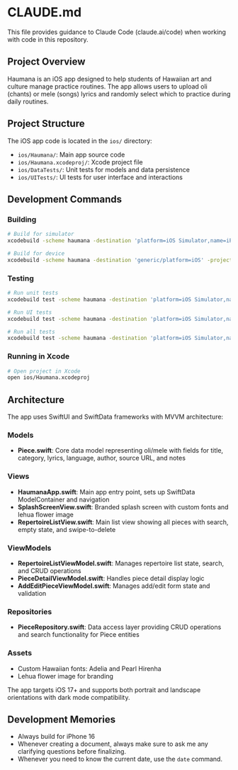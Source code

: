 # CLAUDE.md

This file provides guidance to Claude Code (claude.ai/code) when working with code in this repository.

## Project Overview

Haumana is an iOS app designed to help students of Hawaiian art and culture manage practice routines. The app allows users to upload oli (chants) or mele (songs) lyrics and randomly select which to practice during daily routines.

## Project Structure

The iOS app code is located in the `ios/` directory:
- `ios/Haumana/`: Main app source code
- `ios/Haumana.xcodeproj/`: Xcode project file
- `ios/DataTests/`: Unit tests for models and data persistence
- `ios/UITests/`: UI tests for user interface and interactions

## Development Commands

### Building
```bash
# Build for simulator
xcodebuild -scheme haumana -destination 'platform=iOS Simulator,name=iPhone 16,arch=arm64' -project ios/Haumana.xcodeproj

# Build for device
xcodebuild -scheme haumana -destination 'generic/platform=iOS' -project ios/Haumana.xcodeproj
```

### Testing
```bash
# Run unit tests
xcodebuild test -scheme haumana -destination 'platform=iOS Simulator,name=iPhone 16,arch=arm64' -project ios/Haumana.xcodeproj -only-testing:DataTests

# Run UI tests
xcodebuild test -scheme haumana -destination 'platform=iOS Simulator,name=iPhone 16,arch=arm64' -project ios/Haumana.xcodeproj -only-testing:UITests

# Run all tests
xcodebuild test -scheme haumana -destination 'platform=iOS Simulator,name=iPhone 16,arch=arm64' -project ios/Haumana.xcodeproj
```

### Running in Xcode
```bash
# Open project in Xcode
open ios/Haumana.xcodeproj
```

## Architecture

The app uses SwiftUI and SwiftData frameworks with MVVM architecture:

### Models
- **Piece.swift**: Core data model representing oli/mele with fields for title, category, lyrics, language, author, source URL, and notes

### Views
- **HaumanaApp.swift**: Main app entry point, sets up SwiftData ModelContainer and navigation
- **SplashScreenView.swift**: Branded splash screen with custom fonts and lehua flower image
- **RepertoireListView.swift**: Main list view showing all pieces with search, empty state, and swipe-to-delete

### ViewModels
- **RepertoireListViewModel.swift**: Manages repertoire list state, search, and CRUD operations
- **PieceDetailViewModel.swift**: Handles piece detail display logic
- **AddEditPieceViewModel.swift**: Manages add/edit form state and validation

### Repositories
- **PieceRepository.swift**: Data access layer providing CRUD operations and search functionality for Piece entities

### Assets
- Custom Hawaiian fonts: Adelia and Pearl Hirenha
- Lehua flower image for branding

The app targets iOS 17+ and supports both portrait and landscape orientations with dark mode compatibility.

## Development Memories
- Always build for iPhone 16
- Whenever creating a document, always make sure to ask me any clarifying questions before finalizing.
- Whenever you need to know the current date, use the `date` command.